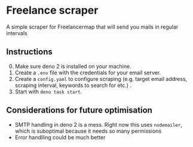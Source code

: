# Freelance scraper

A simple scraper for Freelancermap that will send you mails in regular intervals

## Instructions

0. Make sure deno 2 is installed on your machine.
1. Create a `.env` file with the credentials for your email server.
2. Create a `config.yaml` to configure scraping (e.g. target email address, scraping interval, keywords to search for etc.) .
3. Start with `deno task start`.

## Considerations for future optimisation

- SMTP handling in deno 2 is a mess. Right now this uses `nodemailer`, which is suboptimal because it needs so many permissions
- Error handlling could be much better


